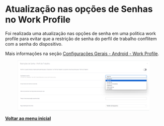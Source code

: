# Atualização nas opções de Senhas no Work Profile

Foi realizada uma atualização nas opções de senha em uma política work profile para evitar que a restrição de senha do perfil de trabalho conflitem com a senha do dispositivo.

Mais informações na seção [Configurações Gerais - Android - Work Profile](../../portal/configuracoes/gerenciar-politicas/editar-politica-android-work-profile/configuracoes-gerais-android-work-profile/).

<figure><img src="../../../.gitbook/assets/image (216) (1).png" alt=""><figcaption></figcaption></figure>

[**Voltar ao menu inicial**](./)
